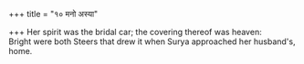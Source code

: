 +++
title = "१० मनो अस्या"

+++
Her spirit was the bridal car; the covering thereof was heaven:  
     Bright were both Steers that drew it when Surya approached her husband's, home.